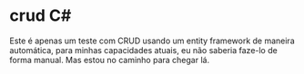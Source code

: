 # crud C#
Este é apenas um teste com CRUD usando um entity framework de maneira automática, para minhas capacidades atuais, eu não saberia faze-lo de forma manual.
Mas estou no caminho para chegar lá.
